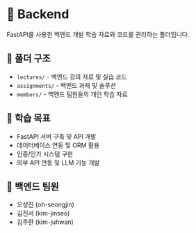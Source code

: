 # 🔧 Backend

FastAPI를 사용한 백엔드 개발 학습 자료와 코드를 관리하는 폴더입니다.

## 📁 폴더 구조

- `lectures/` - 백엔드 강의 자료 및 실습 코드
- `assignments/` - 백엔드 과제 및 솔루션
- `members/` - 백엔드 팀원들의 개인 학습 자료

## 🎯 학습 목표

- FastAPI 서버 구축 및 API 개발
- 데이터베이스 연동 및 ORM 활용
- 인증/인가 시스템 구현
- 외부 API 연동 및 LLM 기능 개발

## 👥 백엔드 팀원

- 오성진 (oh-seongjin)
- 김진서 (kim-jinseo)
- 김주환 (kim-juhwan)
